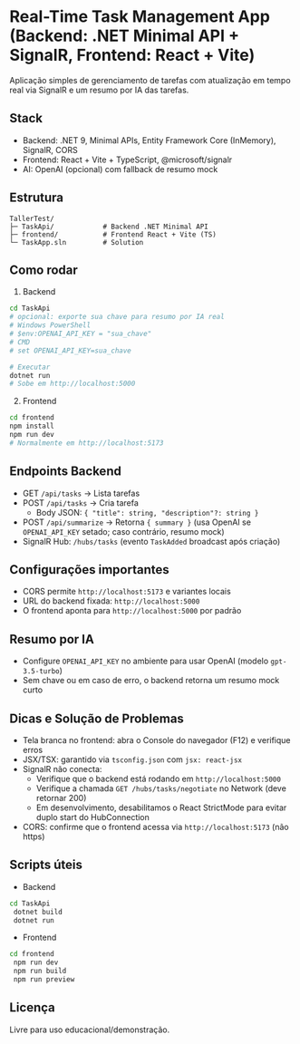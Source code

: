 # Real-Time Task Management App (Backend: .NET Minimal API + SignalR, Frontend: React + Vite)

Aplicação simples de gerenciamento de tarefas com atualização em tempo real via SignalR e um resumo por IA das tarefas.

## Stack
- Backend: .NET 9, Minimal APIs, Entity Framework Core (InMemory), SignalR, CORS
- Frontend: React + Vite + TypeScript, @microsoft/signalr
- AI: OpenAI (opcional) com fallback de resumo mock

## Estrutura
```
TallerTest/
├─ TaskApi/            # Backend .NET Minimal API
├─ frontend/           # Frontend React + Vite (TS)
└─ TaskApp.sln         # Solution
```

## Como rodar
1) Backend
```bash
cd TaskApi
# opcional: exporte sua chave para resumo por IA real
# Windows PowerShell
# $env:OPENAI_API_KEY = "sua_chave"
# CMD
# set OPENAI_API_KEY=sua_chave

# Executar
dotnet run
# Sobe em http://localhost:5000
```

2) Frontend
```bash
cd frontend
npm install
npm run dev
# Normalmente em http://localhost:5173
```

## Endpoints Backend
- GET `/api/tasks` → Lista tarefas
- POST `/api/tasks` → Cria tarefa
  - Body JSON: `{ "title": string, "description"?: string }`
- POST `/api/summarize` → Retorna `{ summary }` (usa OpenAI se `OPENAI_API_KEY` setado; caso contrário, resumo mock)
- SignalR Hub: `/hubs/tasks` (evento `TaskAdded` broadcast após criação)

## Configurações importantes
- CORS permite `http://localhost:5173` e variantes locais
- URL do backend fixada: `http://localhost:5000`
- O frontend aponta para `http://localhost:5000` por padrão

## Resumo por IA
- Configure `OPENAI_API_KEY` no ambiente para usar OpenAI (modelo `gpt-3.5-turbo`)
- Sem chave ou em caso de erro, o backend retorna um resumo mock curto

## Dicas e Solução de Problemas
- Tela branca no frontend: abra o Console do navegador (F12) e verifique erros
- JSX/TSX: garantido via `tsconfig.json` com `jsx: react-jsx`
- SignalR não conecta:
  - Verifique que o backend está rodando em `http://localhost:5000`
  - Verifique a chamada `GET /hubs/tasks/negotiate` no Network (deve retornar 200)
  - Em desenvolvimento, desabilitamos o React StrictMode para evitar duplo start do HubConnection
- CORS: confirme que o frontend acessa via `http://localhost:5173` (não https)

## Scripts úteis
- Backend
```bash
cd TaskApi
 dotnet build
 dotnet run
```
- Frontend
```bash
cd frontend
 npm run dev
 npm run build
 npm run preview
```

## Licença
Livre para uso educacional/demonstração.


